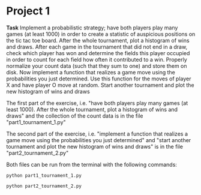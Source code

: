 Project 1
===============================================
**Task**
Implement a probabilistic strategy; have both players play many games (at least 1000) in order to create a statistic of
auspicious positions on the tic tac toe board. After the whole tournament, plot a histogram of wins and draws.
After each game in the tournament that did not end in a draw, check which player has won and determine the fields this player
occupied in order to count for each field how often it contributed to a win. Properly normalize your count data (such that
they sum to one) and store them on disk. Now implement a function that realizes a game move using the probabilities you just
determined. Use this function for the moves of player X and have player O move at random. Start another tournament and plot 
the new histogram of wins and draws


The first part of the exercise, i.e. "have both players play many games (at least 1000).
After the whole tournament, plot a histogram of wins and draws" and the collection of the count data is in the file
"part1_tournament_1.py"

The second part of the exercise, i.e. "implement a function that realizes a game move using the probabilities you just 
determined" and "start another tournament and plot the new histogram of wins and draws" is in the file 
"part2_tournament_2.py"

Both files can be run from the terminal with the following commands:

`python part1_tournament_1.py `

	python part2_tournament_2.py
